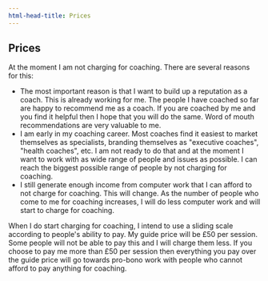 ```yaml
---
html-head-title: Prices
---
```

<h2>Prices</h2>

<p>At the moment I am not charging for coaching. There are several reasons for this:</p>
<ul>
    <li>The most important reason is that I want to build up a reputation as a coach. This is already working for me. The people I have coached so far are happy to recommend me as a coach. If you are coached by me and you find it helpful then I hope that you will do the same. Word of mouth recommendations are very valuable to me.</li>
    <li>I am early in my coaching career. Most coaches find it easiest to market themselves as specialists, branding themselves as "executive coaches", "health coaches", etc. I am not ready to do that and at the moment I want to work with as wide range of people and issues as possible. I can reach the biggest possible range of people by not charging for coaching.</li>
    <li>I still generate enough income from computer work that I can afford to not charge for coaching. This will change. As the number of people who come to me for coaching increases, I will do less computer work and will start to charge for coaching.</li>
</ul>
<p>When I do start charging for coaching, I intend to use a sliding scale according to people's ability to pay. My guide price will be £50 per session. Some people will not be able to pay this and I will charge them less. If you choose to pay me more than £50 per session then everything you pay over the guide price will go towards pro-bono work with people who cannot afford to pay anything for coaching.</p>
